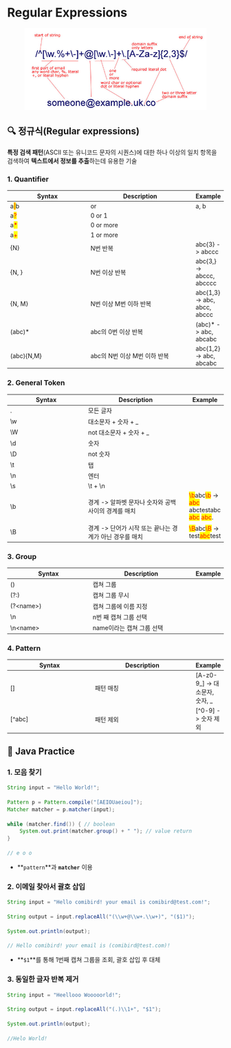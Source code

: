 # Regular Expressions

<figure><img src="../.gitbook/assets/image.png" alt=""><figcaption></figcaption></figure>

##

## 🔍 정규식(Regular expressions)

**특정 검색 패턴**(ASCII 또는 유니코드 문자의 시퀀스)에 대한 하나 이상의 일치 항목을 검색하여 **텍스트에서 정보를 추출**하는데 유용한 기술



### 1. Quantifier

<table><thead><tr><th width="190">Syntax</th><th width="251.33333333333331">Description</th><th>Example</th></tr></thead><tbody><tr><td>a<mark style="color:red;">|</mark>b</td><td>or</td><td>a, b</td></tr><tr><td>a<mark style="color:red;">?</mark></td><td>0 or 1</td><td></td></tr><tr><td>a<mark style="color:red;">*</mark></td><td>0 or more</td><td></td></tr><tr><td>a<mark style="color:red;">+</mark></td><td>1 or more</td><td></td></tr><tr><td>{N}</td><td>N번 반복</td><td>abc{3} -> abccc</td></tr><tr><td>{N, }</td><td>N번 이상 반복</td><td>abc{3,} -> abccc, abcccc</td></tr><tr><td>{N, M}</td><td>N번 이상 M번 이하 반복</td><td>abc{1,3} -> abc, abcc, abccc</td></tr><tr><td>(abc)*</td><td>abc의 0번 이상 반복</td><td>(abc)*  -> abc, abcabc</td></tr><tr><td>(abc){N,M}</td><td>abc의 N번 이상 M번 이하 반복</td><td>abc{1,2} -> abc, abcabc</td></tr></tbody></table>



### 2. General Token

<table><thead><tr><th width="191">Syntax</th><th width="249">Description</th><th>Example</th></tr></thead><tbody><tr><td>.</td><td>모든 글자</td><td></td></tr><tr><td>\w</td><td>대소문자 + 숫자 + _ </td><td></td></tr><tr><td>\W</td><td>not 대소문자 + 숫자 + _ </td><td></td></tr><tr><td>\d</td><td>숫자</td><td></td></tr><tr><td>\D</td><td>not 숫자</td><td></td></tr><tr><td>\t</td><td>탭</td><td></td></tr><tr><td>\n</td><td>엔터</td><td></td></tr><tr><td>\s</td><td>\t + \n</td><td></td></tr><tr><td>\b</td><td>경계 -> 알파벳 문자나 숫자와 공백 사이의 경계를 매치</td><td><mark style="color:red;">\b</mark>abc<mark style="color:red;">\b</mark> -> <mark style="color:red;">abc</mark> abctestabc <mark style="color:red;">abc</mark> <mark style="color:red;">abc</mark>.</td></tr><tr><td>\B</td><td>경계 -> 단어가 시작 또는 끝나는 경계가 아닌 경우를 매치</td><td><mark style="color:red;">\B</mark>abc<mark style="color:red;">\B</mark> -> test<mark style="color:red;">abc</mark>test</td></tr></tbody></table>



### 3. Group

<table><thead><tr><th width="194">Syntax</th><th width="247">Description</th><th>Example</th></tr></thead><tbody><tr><td>()</td><td>캡쳐 그룹</td><td></td></tr><tr><td>(?:)</td><td>캡쳐 그룹 무시</td><td></td></tr><tr><td>(?&#x3C;name>)</td><td>캡쳐 그룹에 이름 지정</td><td></td></tr><tr><td>\n</td><td>n번 째 캡쳐 그룹 선택</td><td></td></tr><tr><td>\n&#x3C;name></td><td>name이라는 캡쳐 그룹 선택</td><td></td></tr></tbody></table>



### 4. Pattern

<table><thead><tr><th width="200">Syntax</th><th width="238">Description</th><th>Example</th></tr></thead><tbody><tr><td>[]</td><td>패턴 매칭</td><td>[A-z0-9_] -> 대소문자, 숫자, _</td></tr><tr><td>[^abc]</td><td>패턴 제외</td><td>[^0-9] -> 숫자 제외</td></tr></tbody></table>





## 🚀 Java Practice

### 1. 모음 찾기

```java
String input = "Hello World!";

Pattern p = Pattern.compile("[AEIOUaeiou]");
Matcher matcher = p.matcher(input);

while (matcher.find()) { // boolean
    System.out.print(matcher.group() + " "); // value return
}

// e o o
```

* **`pattern`**과 **`matcher`** 이용



### 2. 이메일 찾아서 괄호 삽입

```java
String input = "Hello comibird! your email is comibird@test.com!";

String output = input.replaceAll("(\\w+@\\w+.\\w+)", "($1)");

System.out.println(output);

// Hello comibird! your email is (comibird@test.com)!
```

* **`$1`**를 통해 1번째 캡쳐 그룹을 조회, 괄호 삽입 후 대체



### 3. 동일한 글자 반복 제거

```java
String input = "Heellooo Wooooorld!";

String output = input.replaceAll("(.)\\1+", "$1");

System.out.println(output);		

//Helo World!
```







